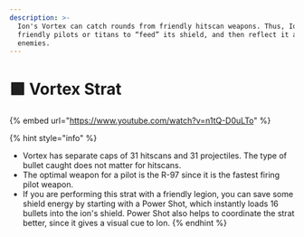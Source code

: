 ```yaml
---
description: >-
  Ion's Vortex can catch rounds from friendly hitscan weapons. Thus, Ion can use
  friendly pilots or titans to “feed” its shield, and then reflect it at the
  enemies.
---
```


# 🟩 Vortex Strat

{% embed url="https://www.youtube.com/watch?v=n1tQ-D0uLTo" %}

{% hint style="info" %}
* Vortex has separate caps of 31 hitscans and 31 projectiles. The type of bullet caught does not matter for hitscans.
* The optimal weapon for a pilot is the R-97 since it is the fastest firing pilot weapon.
* If you are performing this strat with a friendly legion, you can save some shield energy by starting with a Power Shot, which instantly loads 16 bullets into the ion's shield. Power Shot also helps to coordinate the strat better, since it gives a visual cue to Ion.
{% endhint %}
